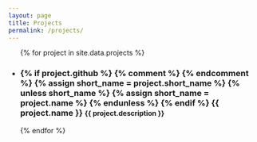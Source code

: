 ```yaml
---
layout: page
title: Projects
permalink: /projects/
---
```


<div id="projects">
  <ul>
    {% for project in site.data.projects %}
    <li>
      <h3>
        {% if project.github %}
        {% comment %} <!-- Conditionally get a short name for the project. --> {% endcomment %}
        {% assign short_name = project.short_name %}
        {% unless short_name %}
          {% assign short_name = project.name %}
        {% endunless %}
        <a href="https://github.com/chances/{{ project.github }}" class="project-link github">
          <span class="devicons devicons-github_badge" title="View {{ short_name }} on GitHub"></span>
        </a>
        {% endif %}
        {{ project.name }}
        <small>{{ project.description }}</small>
      </h3>
    </li>
    {% endfor %}
  </ul>
</div>
